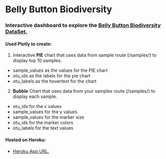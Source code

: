 # Belly Button Biodiversity
### Interactive dashboard to explore the [Belly Button Biodiversity DataSet.](robdunnlab.com/projects/belly-button-biodiversity/)

#### Used Plotly to create:
1. Interactive **PIE** chart that uses data from sample route (/samples/<samples>) to display top 10 samples.
  * sample_values as the values for the PIE chart
  * otu_ids as the labels for the pie chart
  * otu_labels as the hovertext for the chart
2. __Bubble__ Chart that uses data from your samples route (/samples/<sample>) to display each sample.
  * otu_ids for the x values
  * sample_values for the y values
  * sample_values for the marker size
  * otu_ids for the marker colors
  * otu_labels for the text values
  
#### Hosted on Heroku:
* [Heroku App URL.](https://bbuttonplotly-api-heroku.herokuapp.com/)
